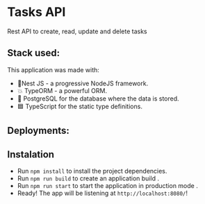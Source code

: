 # Tasks API

Rest API to create, read, update and delete tasks

## Stack used:

This application was made with:

- 🐯Nest JS - a progressive NodeJS framework.
- 💥 TypeORM - a powerful ORM.
- 🐘 PostgreSQL for the database where the data is stored.
- 🟦 TypeScript for the static type definitions.

## Deployments:

## Instalation

- Run `npm install` to install the project dependencies.
- Run `npm run build` to create an application build .
- Run `npm run start` to start the application in production mode .
- Ready! The app will be listening at `http://localhost:8080/`!
